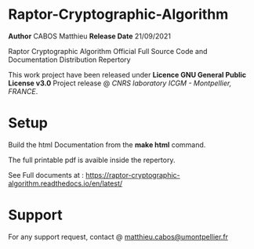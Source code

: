 # Raptor-Cryptographic-Algorithm

**Author**  CABOS Matthieu
**Release Date** 21/09/2021

Raptor Cryptographic Algorithm Official Full Source Code and Documentation Distribution Repertory

This work project have been released under **Licence GNU General Public License v3.0** 
Project release @ *CNRS laboratory ICGM - Montpellier, FRANCE*.

# Setup

Build the html Documentation from the **make html** command.

The full printable pdf is avaible inside the repertory.

See Full documents at : https://raptor-cryptographic-algorithm.readthedocs.io/en/latest/

# Support

For any support request, contact @ matthieu.cabos@umontpellier.fr
